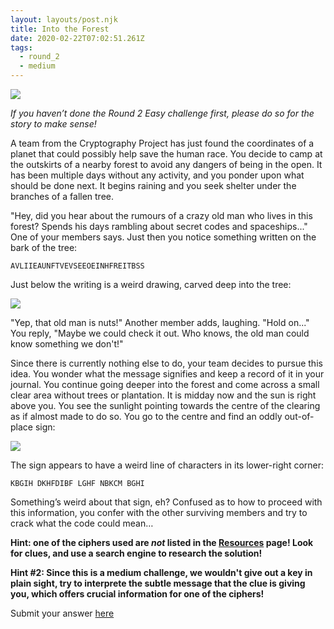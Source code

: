 ```yaml
---
layout: layouts/post.njk
title: Into the Forest
date: 2020-02-22T07:02:51.261Z
tags:
  - round_2
  - medium
---
```

![](/images/find_ship.jpg)

*If you haven’t done the Round 2 Easy challenge first, please do so for the story to make sense!*

A team from the Cryptography Project has just found the coordinates of a planet that could possibly help save the human race. You decide to camp at the outskirts of a nearby forest to avoid any dangers of being in the open. It has been multiple days without any activity, and you ponder upon what should be done next. It begins raining and you seek shelter under the branches of a fallen tree.

"Hey, did you hear about the rumours of a crazy old man who lives in this forest? Spends his days rambling about secret codes and spaceships..." One of your members says. Just then you notice something written on the bark of the tree:

`AVLIIEAUNFTVEVSEEOEINHFREITBSS`

Just below the writing is a weird drawing, carved deep into the tree:

![](/images/railfence.jpg)

"Yep, that old man is nuts!" Another member adds, laughing. "Hold on..." You reply, "Maybe we could check it out. Who knows, the old man could know something we don't!"

Since there is currently nothing else to do, your team decides to pursue this idea. You wonder what the message signifies and keep a record of it in your journal. You continue going deeper into the forest and come across a small clear area without trees or plantation. It is midday now and the sun is right above you. You see the sunlight pointing towards the centre of the clearing as if almost made to do so. You go to the centre and find an oddly out-of-place sign:

![](/images/amazon_logo.jpg)

The sign appears to have a weird line of characters in its lower-right corner:

`KBGIH DKHFDIBF LGHF NBKCM BGHI`

Something’s weird about that sign, eh? Confused as to how to proceed with this information, you confer with the other surviving members and try to crack what the code could mean…

**Hint: one of the ciphers used are *not* listed in the [Resources](/resources) page! Look for clues, and use a search engine to research the solution!**

**Hint #2: Since this is a medium challenge, we wouldn't give out a key in plain sight, try to interprete the subtle message that the clue is giving you, which offers crucial information for one of the ciphers!**

Submit your answer [here](https://forms.gle/UYAQ8TM3Es3Pim7k7)


